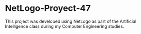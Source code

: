 # NetLogo-Proyect-47
This project was developed using NetLogo as part of the Artificial Intelligence class during my Computer Engineering studies.
